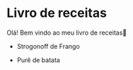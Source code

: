 # Livro de receitas

Olá! Bem vindo ao meu livro de receitas:cake:

- Strogonoff de Frango

- Purê de batata
